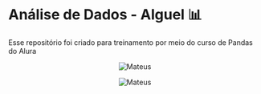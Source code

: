 # Análise de Dados - Alguel 📊

Esse repositório foi criado para treinamento por meio do curso de Pandas do Alura

<p align="center">
  <img src="https://raw.githubusercontent.com/MateusMoura501/Analise-de-dados-alugel/main/dados/download.png" alt="Mateus">
</p>



<p align="center">
  <img src="https://raw.githubusercontent.com/MateusMoura501/Analise-de-dados-alugel/main/dados/Capturar.PNG" alt="Mateus">
</p>


